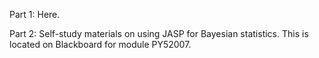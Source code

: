 Part 1: Here.

Part 2: Self-study materials on using JASP for Bayesian statistics. This is located on Blackboard for module PY52007.